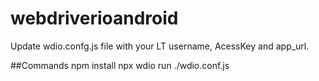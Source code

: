 # webdriverioandroid
Update wdio.confg.js file with your LT username, AcessKey and app_url.


##Commands
npm install
npx wdio run ./wdio.conf.js